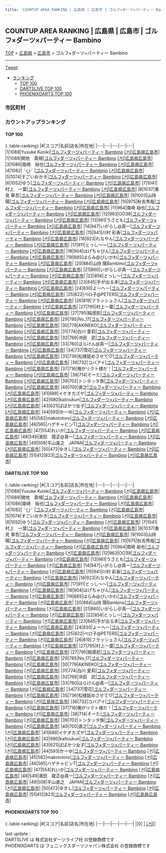 ```yaml
---
title: 'COUNTUP AREA RANKING | 広島県 | 広島市 | ゴルフ×ダーツ×パーティー Bambino'
---
```

## COUNTUP AREA RANKING | 広島県 | 広島市 | ゴルフ×ダーツ×パーティー Bambino

[TOP](/darts/rank/) > [広島県](/darts/rank/広島県/) > [広島市](/darts/rank/広島県/広島市/) > ゴルフ×ダーツ×パーティー Bambino

___

<a href="https://twitter.com/share?ref_src=twsrc%5Etfw" data-text="COUNTUP AREA RANKING | 広島県広島市ゴルフ×ダーツ×パーティー Bambino" class="twitter-share-button" data-hashtags="DARTSLIVE,PHOENIXDARTS,darts,ダーツ" data-show-count="false">Tweet</a>

* [ランキング](#カウントアップランキング)
    * [TOP 100](#top-100)
    * [DARTSLIVE TOP 100](#dartslive-top-100)
    * [PHOENIXDARTS TOP 100](#phoenixdarts-top-100)

### 市区町村

<ul>

</ul>

### カウントアップランキング

#### TOP 100



{:.table-ranking}
|#|スコア|名前|店名|所在地|
|---|---|---|---|---|
|1|1088|<span class="rank-name-dl">Yusuke Kuniki</span>|<a href="/darts/rank/shops/53415dbc162b62775f9f3321c1147265.html">ゴルフ×ダーツ×パーティー Bambino</a> <a href="https://search.dartslive.com/jp/shop/53415dbc162b62775f9f3321c1147265">[↗]</a>|<a href="/darts/rank/広島県/広島市">広島県広島市</a>|
|1|1088|<span class="rank-name-dl">開地　貴規</span>|<a href="/darts/rank/shops/53415dbc162b62775f9f3321c1147265.html">ゴルフ×ダーツ×パーティー Bambino</a> <a href="https://search.dartslive.com/jp/shop/53415dbc162b62775f9f3321c1147265">[↗]</a>|<a href="/darts/rank/広島県/広島市">広島県広島市</a>|
|3|1086|<span class="rank-name-dl">南崎　裕也</span>|<a href="/darts/rank/shops/53415dbc162b62775f9f3321c1147265.html">ゴルフ×ダーツ×パーティー Bambino</a> <a href="https://search.dartslive.com/jp/shop/53415dbc162b62775f9f3321c1147265">[↗]</a>|<a href="/darts/rank/広島県/広島市">広島県広島市</a>|
|4|1082|<span class="rank-name-dl">╰⋃╯</span>|<a href="/darts/rank/shops/53415dbc162b62775f9f3321c1147265.html">ゴルフ×ダーツ×パーティー Bambino</a> <a href="https://search.dartslive.com/jp/shop/53415dbc162b62775f9f3321c1147265">[↗]</a>|<a href="/darts/rank/広島県/広島市">広島県広島市</a>|
|5|1074|<span class="rank-name-dl">すごいおかき</span>|<a href="/darts/rank/shops/53415dbc162b62775f9f3321c1147265.html">ゴルフ×ダーツ×パーティー Bambino</a> <a href="https://search.dartslive.com/jp/shop/53415dbc162b62775f9f3321c1147265">[↗]</a>|<a href="/darts/rank/広島県/広島市">広島県広島市</a>|
|6|1052|<span class="rank-name-dl">ゆう</span>|<a href="/darts/rank/shops/53415dbc162b62775f9f3321c1147265.html">ゴルフ×ダーツ×パーティー Bambino</a> <a href="https://search.dartslive.com/jp/shop/53415dbc162b62775f9f3321c1147265">[↗]</a>|<a href="/darts/rank/広島県/広島市">広島県広島市</a>|
|7|1041|<span class="rank-name-dl">村上　一葉</span>|<a href="/darts/rank/shops/53415dbc162b62775f9f3321c1147265.html">ゴルフ×ダーツ×パーティー Bambino</a> <a href="https://search.dartslive.com/jp/shop/53415dbc162b62775f9f3321c1147265">[↗]</a>|<a href="/darts/rank/広島県/広島市">広島県広島市</a>|
|8|1037|<span class="rank-name-dl">重見 章吾</span>|<a href="/darts/rank/shops/53415dbc162b62775f9f3321c1147265.html">ゴルフ×ダーツ×パーティー Bambino</a> <a href="https://search.dartslive.com/jp/shop/53415dbc162b62775f9f3321c1147265">[↗]</a>|<a href="/darts/rank/広島県/広島市">広島県広島市</a>|
|9|1003|<span class="rank-name-dl">山持 陽</span>|<a href="/darts/rank/shops/53415dbc162b62775f9f3321c1147265.html">ゴルフ×ダーツ×パーティー Bambino</a> <a href="https://search.dartslive.com/jp/shop/53415dbc162b62775f9f3321c1147265">[↗]</a>|<a href="/darts/rank/広島県/広島市">広島県広島市</a>|
|10|975|<span class="rank-name-dl">秋吉秀哉</span>|<a href="/darts/rank/shops/53415dbc162b62775f9f3321c1147265.html">ゴルフ×ダーツ×パーティー Bambino</a> <a href="https://search.dartslive.com/jp/shop/53415dbc162b62775f9f3321c1147265">[↗]</a>|<a href="/darts/rank/広島県/広島市">広島県広島市</a>|
|11|964|<span class="rank-name-dl">南崎 裕也</span>|<a href="/darts/rank/shops/53415dbc162b62775f9f3321c1147265.html">ゴルフ×ダーツ×パーティー Bambino</a> <a href="https://search.dartslive.com/jp/shop/53415dbc162b62775f9f3321c1147265">[↗]</a>|<a href="/darts/rank/広島県/広島市">広島県広島市</a>|
|12|963|<span class="rank-name-dl">OO39</span>|<a href="/darts/rank/shops/53415dbc162b62775f9f3321c1147265.html">ゴルフ×ダーツ×パーティー Bambino</a> <a href="https://search.dartslive.com/jp/shop/53415dbc162b62775f9f3321c1147265">[↗]</a>|<a href="/darts/rank/広島県/広島市">広島県広島市</a>|
|13|961|<span class="rank-name-dl">うさとも</span>|<a href="/darts/rank/shops/53415dbc162b62775f9f3321c1147265.html">ゴルフ×ダーツ×パーティー Bambino</a> <a href="https://search.dartslive.com/jp/shop/53415dbc162b62775f9f3321c1147265">[↗]</a>|<a href="/darts/rank/広島県/広島市">広島県広島市</a>|
|14|947|<span class="rank-name-dl">いがらし@真一</span>|<a href="/darts/rank/shops/53415dbc162b62775f9f3321c1147265.html">ゴルフ×ダーツ×パーティー Bambino</a> <a href="https://search.dartslive.com/jp/shop/53415dbc162b62775f9f3321c1147265">[↗]</a>|<a href="/darts/rank/広島県/広島市">広島県広島市</a>|
|15|941|<span class="rank-name-dl">川村 彩香</span>|<a href="/darts/rank/shops/53415dbc162b62775f9f3321c1147265.html">ゴルフ×ダーツ×パーティー Bambino</a> <a href="https://search.dartslive.com/jp/shop/53415dbc162b62775f9f3321c1147265">[↗]</a>|<a href="/darts/rank/広島県/広島市">広島県広島市</a>|
|16|923|<span class="rank-name-dl">れなやん</span>|<a href="/darts/rank/shops/53415dbc162b62775f9f3321c1147265.html">ゴルフ×ダーツ×パーティー Bambino</a> <a href="https://search.dartslive.com/jp/shop/53415dbc162b62775f9f3321c1147265">[↗]</a>|<a href="/darts/rank/広島県/広島市">広島県広島市</a>|
|17|911|<span class="rank-name-dl">とっし〜〜</span>|<a href="/darts/rank/shops/53415dbc162b62775f9f3321c1147265.html">ゴルフ×ダーツ×パーティー Bambino</a> <a href="https://search.dartslive.com/jp/shop/53415dbc162b62775f9f3321c1147265">[↗]</a>|<a href="/darts/rank/広島県/広島市">広島県広島市</a>|
|18|904|<span class="rank-name-dl">はげちゃびん</span>|<a href="/darts/rank/shops/53415dbc162b62775f9f3321c1147265.html">ゴルフ×ダーツ×パーティー Bambino</a> <a href="https://search.dartslive.com/jp/shop/53415dbc162b62775f9f3321c1147265">[↗]</a>|<a href="/darts/rank/広島県/広島市">広島県広島市</a>|
|19|885|<span class="rank-name-dl">はらみ@びいかわ</span>|<a href="/darts/rank/shops/53415dbc162b62775f9f3321c1147265.html">ゴルフ×ダーツ×パーティー Bambino</a> <a href="https://search.dartslive.com/jp/shop/53415dbc162b62775f9f3321c1147265">[↗]</a>|<a href="/darts/rank/広島県/広島市">広島県広島市</a>|
|20|884|<span class="rank-name-dl">山持 陽Bambino</span>|<a href="/darts/rank/shops/53415dbc162b62775f9f3321c1147265.html">ゴルフ×ダーツ×パーティー Bambino</a> <a href="https://search.dartslive.com/jp/shop/53415dbc162b62775f9f3321c1147265">[↗]</a>|<a href="/darts/rank/広島県/広島市">広島県広島市</a>|
|21|860|<span class="rank-name-dl">いがらし＠真一</span>|<a href="/darts/rank/shops/53415dbc162b62775f9f3321c1147265.html">ゴルフ×ダーツ×パーティー Bambino</a> <a href="https://search.dartslive.com/jp/shop/53415dbc162b62775f9f3321c1147265">[↗]</a>|<a href="/darts/rank/広島県/広島市">広島県広島市</a>|
|22|856|<span class="rank-name-dl">とっし〜</span>|<a href="/darts/rank/shops/53415dbc162b62775f9f3321c1147265.html">ゴルフ×ダーツ×パーティー Bambino</a> <a href="https://search.dartslive.com/jp/shop/53415dbc162b62775f9f3321c1147265">[↗]</a>|<a href="/darts/rank/広島県/広島市">広島県広島市</a>|
|23|845|<span class="rank-name-dl">手が出る本</span>|<a href="/darts/rank/shops/53415dbc162b62775f9f3321c1147265.html">ゴルフ×ダーツ×パーティー Bambino</a> <a href="https://search.dartslive.com/jp/shop/53415dbc162b62775f9f3321c1147265">[↗]</a>|<a href="/darts/rank/広島県/広島市">広島県広島市</a>|
|24|830|<span class="rank-name-dl">よーへー</span>|<a href="/darts/rank/shops/53415dbc162b62775f9f3321c1147265.html">ゴルフ×ダーツ×パーティー Bambino</a> <a href="https://search.dartslive.com/jp/shop/53415dbc162b62775f9f3321c1147265">[↗]</a>|<a href="/darts/rank/広島県/広島市">広島県広島市</a>|
|25|822|<span class="rank-name-dl">ペロ子@PETERS</span>|<a href="/darts/rank/shops/53415dbc162b62775f9f3321c1147265.html">ゴルフ×ダーツ×パーティー Bambino</a> <a href="https://search.dartslive.com/jp/shop/53415dbc162b62775f9f3321c1147265">[↗]</a>|<a href="/darts/rank/広島県/広島市">広島県広島市</a>|
|26|819|<span class="rank-name-dl">フラッシュさん</span>|<a href="/darts/rank/shops/53415dbc162b62775f9f3321c1147265.html">ゴルフ×ダーツ×パーティー Bambino</a> <a href="https://search.dartslive.com/jp/shop/53415dbc162b62775f9f3321c1147265">[↗]</a>|<a href="/darts/rank/広島県/広島市">広島県広島市</a>|
|27|795|<span class="rank-name-dl">村上一葉</span>|<a href="/darts/rank/shops/53415dbc162b62775f9f3321c1147265.html">ゴルフ×ダーツ×パーティー Bambino</a> <a href="https://search.dartslive.com/jp/shop/53415dbc162b62775f9f3321c1147265">[↗]</a>|<a href="/darts/rank/広島県/広島市">広島県広島市</a>|
|27|795|<span class="rank-name-dl">鈍感肌</span>|<a href="/darts/rank/shops/53415dbc162b62775f9f3321c1147265.html">ゴルフ×ダーツ×パーティー Bambino</a> <a href="https://search.dartslive.com/jp/shop/53415dbc162b62775f9f3321c1147265">[↗]</a>|<a href="/darts/rank/広島県/広島市">広島県広島市</a>|
|29|785|<span class="rank-name-dl">No_17</span>|<a href="/darts/rank/shops/53415dbc162b62775f9f3321c1147265.html">ゴルフ×ダーツ×パーティー Bambino</a> <a href="https://search.dartslive.com/jp/shop/53415dbc162b62775f9f3321c1147265">[↗]</a>|<a href="/darts/rank/広島県/広島市">広島県広島市</a>|
|30|779|<span class="rank-name-dl">AKINEKO</span>|<a href="/darts/rank/shops/53415dbc162b62775f9f3321c1147265.html">ゴルフ×ダーツ×パーティー Bambino</a> <a href="https://search.dartslive.com/jp/shop/53415dbc162b62775f9f3321c1147265">[↗]</a>|<a href="/darts/rank/広島県/広島市">広島県広島市</a>|
|31|774|<span class="rank-name-dl">白川 愛莉</span>|<a href="/darts/rank/shops/53415dbc162b62775f9f3321c1147265.html">ゴルフ×ダーツ×パーティー Bambino</a> <a href="https://search.dartslive.com/jp/shop/53415dbc162b62775f9f3321c1147265">[↗]</a>|<a href="/darts/rank/広島県/広島市">広島県広島市</a>|
|32|769|<span class="rank-name-dl">沖田　武</span>|<a href="/darts/rank/shops/53415dbc162b62775f9f3321c1147265.html">ゴルフ×ダーツ×パーティー Bambino</a> <a href="https://search.dartslive.com/jp/shop/53415dbc162b62775f9f3321c1147265">[↗]</a>|<a href="/darts/rank/広島県/広島市">広島県広島市</a>|
|33|760|<span class="rank-name-dl">はらけん@真一</span>|<a href="/darts/rank/shops/53415dbc162b62775f9f3321c1147265.html">ゴルフ×ダーツ×パーティー Bambino</a> <a href="https://search.dartslive.com/jp/shop/53415dbc162b62775f9f3321c1147265">[↗]</a>|<a href="/darts/rank/広島県/広島市">広島県広島市</a>|
|34|737|<span class="rank-name-dl">雪花</span>|<a href="/darts/rank/shops/53415dbc162b62775f9f3321c1147265.html">ゴルフ×ダーツ×パーティー Bambino</a> <a href="https://search.dartslive.com/jp/shop/53415dbc162b62775f9f3321c1147265">[↗]</a>|<a href="/darts/rank/広島県/広島市">広島県広島市</a>|
|35|736|<span class="rank-name-dl">松様舐めさせて♡</span>|<a href="/darts/rank/shops/53415dbc162b62775f9f3321c1147265.html">ゴルフ×ダーツ×パーティー Bambino</a> <a href="https://search.dartslive.com/jp/shop/53415dbc162b62775f9f3321c1147265">[↗]</a>|<a href="/darts/rank/広島県/広島市">広島県広島市</a>|
|36|732|<span class="rank-name-dl">コバアイ</span>|<a href="/darts/rank/shops/53415dbc162b62775f9f3321c1147265.html">ゴルフ×ダーツ×パーティー Bambino</a> <a href="https://search.dartslive.com/jp/shop/53415dbc162b62775f9f3321c1147265">[↗]</a>|<a href="/darts/rank/広島県/広島市">広島県広島市</a>|
|37|716|<span class="rank-name-dl">俺がリクト様だ！</span>|<a href="/darts/rank/shops/53415dbc162b62775f9f3321c1147265.html">ゴルフ×ダーツ×パーティー Bambino</a> <a href="https://search.dartslive.com/jp/shop/53415dbc162b62775f9f3321c1147265">[↗]</a>|<a href="/darts/rank/広島県/広島市">広島県広島市</a>|
|38|714|<span class="rank-name-dl">そーた</span>|<a href="/darts/rank/shops/53415dbc162b62775f9f3321c1147265.html">ゴルフ×ダーツ×パーティー Bambino</a> <a href="https://search.dartslive.com/jp/shop/53415dbc162b62775f9f3321c1147265">[↗]</a>|<a href="/darts/rank/広島県/広島市">広島県広島市</a>|
|39|702|<span class="rank-name-dl">トンタッタ族</span>|<a href="/darts/rank/shops/53415dbc162b62775f9f3321c1147265.html">ゴルフ×ダーツ×パーティー Bambino</a> <a href="https://search.dartslive.com/jp/shop/53415dbc162b62775f9f3321c1147265">[↗]</a>|<a href="/darts/rank/広島県/広島市">広島県広島市</a>|
|40|700|<span class="rank-name-dl">直之</span>|<a href="/darts/rank/shops/53415dbc162b62775f9f3321c1147265.html">ゴルフ×ダーツ×パーティー Bambino</a> <a href="https://search.dartslive.com/jp/shop/53415dbc162b62775f9f3321c1147265">[↗]</a>|<a href="/darts/rank/広島県/広島市">広島県広島市</a>|
|41|688|<span class="rank-name-dl">イケオカズヤ</span>|<a href="/darts/rank/shops/53415dbc162b62775f9f3321c1147265.html">ゴルフ×ダーツ×パーティー Bambino</a> <a href="https://search.dartslive.com/jp/shop/53415dbc162b62775f9f3321c1147265">[↗]</a>|<a href="/darts/rank/広島県/広島市">広島県広島市</a>|
|42|680|<span class="rank-name-dl">kaitoukun</span>|<a href="/darts/rank/shops/53415dbc162b62775f9f3321c1147265.html">ゴルフ×ダーツ×パーティー Bambino</a> <a href="https://search.dartslive.com/jp/shop/53415dbc162b62775f9f3321c1147265">[↗]</a>|<a href="/darts/rank/広島県/広島市">広島県広島市</a>|
|43|621|<span class="rank-name-dl">ぱぱかつ女子</span>|<a href="/darts/rank/shops/53415dbc162b62775f9f3321c1147265.html">ゴルフ×ダーツ×パーティー Bambino</a> <a href="https://search.dartslive.com/jp/shop/53415dbc162b62775f9f3321c1147265">[↗]</a>|<a href="/darts/rank/広島県/広島市">広島県広島市</a>|
|44|593|<span class="rank-name-dl">かーゆ</span>|<a href="/darts/rank/shops/53415dbc162b62775f9f3321c1147265.html">ゴルフ×ダーツ×パーティー Bambino</a> <a href="https://search.dartslive.com/jp/shop/53415dbc162b62775f9f3321c1147265">[↗]</a>|<a href="/darts/rank/広島県/広島市">広島県広島市</a>|
|45|582|<span class="rank-name-dl">makototoro</span>|<a href="/darts/rank/shops/53415dbc162b62775f9f3321c1147265.html">ゴルフ×ダーツ×パーティー Bambino</a> <a href="https://search.dartslive.com/jp/shop/53415dbc162b62775f9f3321c1147265">[↗]</a>|<a href="/darts/rank/広島県/広島市">広島県広島市</a>|
|46|565|<span class="rank-name-dl">ハゲチャビンT</span>|<a href="/darts/rank/shops/53415dbc162b62775f9f3321c1147265.html">ゴルフ×ダーツ×パーティー Bambino</a> <a href="https://search.dartslive.com/jp/shop/53415dbc162b62775f9f3321c1147265">[↗]</a>|<a href="/darts/rank/広島県/広島市">広島県広島市</a>|
|47|554|<span class="rank-name-dl">れいか</span>|<a href="/darts/rank/shops/53415dbc162b62775f9f3321c1147265.html">ゴルフ×ダーツ×パーティー Bambino</a> <a href="https://search.dartslive.com/jp/shop/53415dbc162b62775f9f3321c1147265">[↗]</a>|<a href="/darts/rank/広島県/広島市">広島県広島市</a>|
|48|549|<span class="rank-name-dl">濱田　龍正@真一</span>|<a href="/darts/rank/shops/53415dbc162b62775f9f3321c1147265.html">ゴルフ×ダーツ×パーティー Bambino</a> <a href="https://search.dartslive.com/jp/shop/53415dbc162b62775f9f3321c1147265">[↗]</a>|<a href="/darts/rank/広島県/広島市">広島県広島市</a>|
|49|508|<span class="rank-name-dl">平山直之　JAPAN</span>|<a href="/darts/rank/shops/53415dbc162b62775f9f3321c1147265.html">ゴルフ×ダーツ×パーティー Bambino</a> <a href="https://search.dartslive.com/jp/shop/53415dbc162b62775f9f3321c1147265">[↗]</a>|<a href="/darts/rank/広島県/広島市">広島県広島市</a>|
|50|472|<span class="rank-name-dl">ゆきし</span>|<a href="/darts/rank/shops/53415dbc162b62775f9f3321c1147265.html">ゴルフ×ダーツ×パーティー Bambino</a> <a href="https://search.dartslive.com/jp/shop/53415dbc162b62775f9f3321c1147265">[↗]</a>|<a href="/darts/rank/広島県/広島市">広島県広島市</a>|
|51|412|<span class="rank-name-dl">823</span>|<a href="/darts/rank/shops/53415dbc162b62775f9f3321c1147265.html">ゴルフ×ダーツ×パーティー Bambino</a> <a href="https://search.dartslive.com/jp/shop/53415dbc162b62775f9f3321c1147265">[↗]</a>|<a href="/darts/rank/広島県/広島市">広島県広島市</a>|


#### DARTSLIVE TOP 100



{:.table-ranking}
|#|スコア|名前|店名|所在地|
|---|---|---|---|---|
|1|1088|<span class="rank-name-dl">Yusuke Kuniki</span>|<a href="/darts/rank/shops/53415dbc162b62775f9f3321c1147265.html">ゴルフ×ダーツ×パーティー Bambino</a> <a href="https://search.dartslive.com/jp/shop/53415dbc162b62775f9f3321c1147265">[↗]</a>|<a href="/darts/rank/広島県/広島市">広島県広島市</a>|
|1|1088|<span class="rank-name-dl">開地　貴規</span>|<a href="/darts/rank/shops/53415dbc162b62775f9f3321c1147265.html">ゴルフ×ダーツ×パーティー Bambino</a> <a href="https://search.dartslive.com/jp/shop/53415dbc162b62775f9f3321c1147265">[↗]</a>|<a href="/darts/rank/広島県/広島市">広島県広島市</a>|
|3|1086|<span class="rank-name-dl">南崎　裕也</span>|<a href="/darts/rank/shops/53415dbc162b62775f9f3321c1147265.html">ゴルフ×ダーツ×パーティー Bambino</a> <a href="https://search.dartslive.com/jp/shop/53415dbc162b62775f9f3321c1147265">[↗]</a>|<a href="/darts/rank/広島県/広島市">広島県広島市</a>|
|4|1082|<span class="rank-name-dl">╰⋃╯</span>|<a href="/darts/rank/shops/53415dbc162b62775f9f3321c1147265.html">ゴルフ×ダーツ×パーティー Bambino</a> <a href="https://search.dartslive.com/jp/shop/53415dbc162b62775f9f3321c1147265">[↗]</a>|<a href="/darts/rank/広島県/広島市">広島県広島市</a>|
|5|1074|<span class="rank-name-dl">すごいおかき</span>|<a href="/darts/rank/shops/53415dbc162b62775f9f3321c1147265.html">ゴルフ×ダーツ×パーティー Bambino</a> <a href="https://search.dartslive.com/jp/shop/53415dbc162b62775f9f3321c1147265">[↗]</a>|<a href="/darts/rank/広島県/広島市">広島県広島市</a>|
|6|1052|<span class="rank-name-dl">ゆう</span>|<a href="/darts/rank/shops/53415dbc162b62775f9f3321c1147265.html">ゴルフ×ダーツ×パーティー Bambino</a> <a href="https://search.dartslive.com/jp/shop/53415dbc162b62775f9f3321c1147265">[↗]</a>|<a href="/darts/rank/広島県/広島市">広島県広島市</a>|
|7|1041|<span class="rank-name-dl">村上　一葉</span>|<a href="/darts/rank/shops/53415dbc162b62775f9f3321c1147265.html">ゴルフ×ダーツ×パーティー Bambino</a> <a href="https://search.dartslive.com/jp/shop/53415dbc162b62775f9f3321c1147265">[↗]</a>|<a href="/darts/rank/広島県/広島市">広島県広島市</a>|
|8|1037|<span class="rank-name-dl">重見 章吾</span>|<a href="/darts/rank/shops/53415dbc162b62775f9f3321c1147265.html">ゴルフ×ダーツ×パーティー Bambino</a> <a href="https://search.dartslive.com/jp/shop/53415dbc162b62775f9f3321c1147265">[↗]</a>|<a href="/darts/rank/広島県/広島市">広島県広島市</a>|
|9|1003|<span class="rank-name-dl">山持 陽</span>|<a href="/darts/rank/shops/53415dbc162b62775f9f3321c1147265.html">ゴルフ×ダーツ×パーティー Bambino</a> <a href="https://search.dartslive.com/jp/shop/53415dbc162b62775f9f3321c1147265">[↗]</a>|<a href="/darts/rank/広島県/広島市">広島県広島市</a>|
|10|975|<span class="rank-name-dl">秋吉秀哉</span>|<a href="/darts/rank/shops/53415dbc162b62775f9f3321c1147265.html">ゴルフ×ダーツ×パーティー Bambino</a> <a href="https://search.dartslive.com/jp/shop/53415dbc162b62775f9f3321c1147265">[↗]</a>|<a href="/darts/rank/広島県/広島市">広島県広島市</a>|
|11|964|<span class="rank-name-dl">南崎 裕也</span>|<a href="/darts/rank/shops/53415dbc162b62775f9f3321c1147265.html">ゴルフ×ダーツ×パーティー Bambino</a> <a href="https://search.dartslive.com/jp/shop/53415dbc162b62775f9f3321c1147265">[↗]</a>|<a href="/darts/rank/広島県/広島市">広島県広島市</a>|
|12|963|<span class="rank-name-dl">OO39</span>|<a href="/darts/rank/shops/53415dbc162b62775f9f3321c1147265.html">ゴルフ×ダーツ×パーティー Bambino</a> <a href="https://search.dartslive.com/jp/shop/53415dbc162b62775f9f3321c1147265">[↗]</a>|<a href="/darts/rank/広島県/広島市">広島県広島市</a>|
|13|961|<span class="rank-name-dl">うさとも</span>|<a href="/darts/rank/shops/53415dbc162b62775f9f3321c1147265.html">ゴルフ×ダーツ×パーティー Bambino</a> <a href="https://search.dartslive.com/jp/shop/53415dbc162b62775f9f3321c1147265">[↗]</a>|<a href="/darts/rank/広島県/広島市">広島県広島市</a>|
|14|947|<span class="rank-name-dl">いがらし@真一</span>|<a href="/darts/rank/shops/53415dbc162b62775f9f3321c1147265.html">ゴルフ×ダーツ×パーティー Bambino</a> <a href="https://search.dartslive.com/jp/shop/53415dbc162b62775f9f3321c1147265">[↗]</a>|<a href="/darts/rank/広島県/広島市">広島県広島市</a>|
|15|941|<span class="rank-name-dl">川村 彩香</span>|<a href="/darts/rank/shops/53415dbc162b62775f9f3321c1147265.html">ゴルフ×ダーツ×パーティー Bambino</a> <a href="https://search.dartslive.com/jp/shop/53415dbc162b62775f9f3321c1147265">[↗]</a>|<a href="/darts/rank/広島県/広島市">広島県広島市</a>|
|16|923|<span class="rank-name-dl">れなやん</span>|<a href="/darts/rank/shops/53415dbc162b62775f9f3321c1147265.html">ゴルフ×ダーツ×パーティー Bambino</a> <a href="https://search.dartslive.com/jp/shop/53415dbc162b62775f9f3321c1147265">[↗]</a>|<a href="/darts/rank/広島県/広島市">広島県広島市</a>|
|17|911|<span class="rank-name-dl">とっし〜〜</span>|<a href="/darts/rank/shops/53415dbc162b62775f9f3321c1147265.html">ゴルフ×ダーツ×パーティー Bambino</a> <a href="https://search.dartslive.com/jp/shop/53415dbc162b62775f9f3321c1147265">[↗]</a>|<a href="/darts/rank/広島県/広島市">広島県広島市</a>|
|18|904|<span class="rank-name-dl">はげちゃびん</span>|<a href="/darts/rank/shops/53415dbc162b62775f9f3321c1147265.html">ゴルフ×ダーツ×パーティー Bambino</a> <a href="https://search.dartslive.com/jp/shop/53415dbc162b62775f9f3321c1147265">[↗]</a>|<a href="/darts/rank/広島県/広島市">広島県広島市</a>|
|19|885|<span class="rank-name-dl">はらみ@びいかわ</span>|<a href="/darts/rank/shops/53415dbc162b62775f9f3321c1147265.html">ゴルフ×ダーツ×パーティー Bambino</a> <a href="https://search.dartslive.com/jp/shop/53415dbc162b62775f9f3321c1147265">[↗]</a>|<a href="/darts/rank/広島県/広島市">広島県広島市</a>|
|20|884|<span class="rank-name-dl">山持 陽Bambino</span>|<a href="/darts/rank/shops/53415dbc162b62775f9f3321c1147265.html">ゴルフ×ダーツ×パーティー Bambino</a> <a href="https://search.dartslive.com/jp/shop/53415dbc162b62775f9f3321c1147265">[↗]</a>|<a href="/darts/rank/広島県/広島市">広島県広島市</a>|
|21|860|<span class="rank-name-dl">いがらし＠真一</span>|<a href="/darts/rank/shops/53415dbc162b62775f9f3321c1147265.html">ゴルフ×ダーツ×パーティー Bambino</a> <a href="https://search.dartslive.com/jp/shop/53415dbc162b62775f9f3321c1147265">[↗]</a>|<a href="/darts/rank/広島県/広島市">広島県広島市</a>|
|22|856|<span class="rank-name-dl">とっし〜</span>|<a href="/darts/rank/shops/53415dbc162b62775f9f3321c1147265.html">ゴルフ×ダーツ×パーティー Bambino</a> <a href="https://search.dartslive.com/jp/shop/53415dbc162b62775f9f3321c1147265">[↗]</a>|<a href="/darts/rank/広島県/広島市">広島県広島市</a>|
|23|845|<span class="rank-name-dl">手が出る本</span>|<a href="/darts/rank/shops/53415dbc162b62775f9f3321c1147265.html">ゴルフ×ダーツ×パーティー Bambino</a> <a href="https://search.dartslive.com/jp/shop/53415dbc162b62775f9f3321c1147265">[↗]</a>|<a href="/darts/rank/広島県/広島市">広島県広島市</a>|
|24|830|<span class="rank-name-dl">よーへー</span>|<a href="/darts/rank/shops/53415dbc162b62775f9f3321c1147265.html">ゴルフ×ダーツ×パーティー Bambino</a> <a href="https://search.dartslive.com/jp/shop/53415dbc162b62775f9f3321c1147265">[↗]</a>|<a href="/darts/rank/広島県/広島市">広島県広島市</a>|
|25|822|<span class="rank-name-dl">ペロ子@PETERS</span>|<a href="/darts/rank/shops/53415dbc162b62775f9f3321c1147265.html">ゴルフ×ダーツ×パーティー Bambino</a> <a href="https://search.dartslive.com/jp/shop/53415dbc162b62775f9f3321c1147265">[↗]</a>|<a href="/darts/rank/広島県/広島市">広島県広島市</a>|
|26|819|<span class="rank-name-dl">フラッシュさん</span>|<a href="/darts/rank/shops/53415dbc162b62775f9f3321c1147265.html">ゴルフ×ダーツ×パーティー Bambino</a> <a href="https://search.dartslive.com/jp/shop/53415dbc162b62775f9f3321c1147265">[↗]</a>|<a href="/darts/rank/広島県/広島市">広島県広島市</a>|
|27|795|<span class="rank-name-dl">村上一葉</span>|<a href="/darts/rank/shops/53415dbc162b62775f9f3321c1147265.html">ゴルフ×ダーツ×パーティー Bambino</a> <a href="https://search.dartslive.com/jp/shop/53415dbc162b62775f9f3321c1147265">[↗]</a>|<a href="/darts/rank/広島県/広島市">広島県広島市</a>|
|27|795|<span class="rank-name-dl">鈍感肌</span>|<a href="/darts/rank/shops/53415dbc162b62775f9f3321c1147265.html">ゴルフ×ダーツ×パーティー Bambino</a> <a href="https://search.dartslive.com/jp/shop/53415dbc162b62775f9f3321c1147265">[↗]</a>|<a href="/darts/rank/広島県/広島市">広島県広島市</a>|
|29|785|<span class="rank-name-dl">No_17</span>|<a href="/darts/rank/shops/53415dbc162b62775f9f3321c1147265.html">ゴルフ×ダーツ×パーティー Bambino</a> <a href="https://search.dartslive.com/jp/shop/53415dbc162b62775f9f3321c1147265">[↗]</a>|<a href="/darts/rank/広島県/広島市">広島県広島市</a>|
|30|779|<span class="rank-name-dl">AKINEKO</span>|<a href="/darts/rank/shops/53415dbc162b62775f9f3321c1147265.html">ゴルフ×ダーツ×パーティー Bambino</a> <a href="https://search.dartslive.com/jp/shop/53415dbc162b62775f9f3321c1147265">[↗]</a>|<a href="/darts/rank/広島県/広島市">広島県広島市</a>|
|31|774|<span class="rank-name-dl">白川 愛莉</span>|<a href="/darts/rank/shops/53415dbc162b62775f9f3321c1147265.html">ゴルフ×ダーツ×パーティー Bambino</a> <a href="https://search.dartslive.com/jp/shop/53415dbc162b62775f9f3321c1147265">[↗]</a>|<a href="/darts/rank/広島県/広島市">広島県広島市</a>|
|32|769|<span class="rank-name-dl">沖田　武</span>|<a href="/darts/rank/shops/53415dbc162b62775f9f3321c1147265.html">ゴルフ×ダーツ×パーティー Bambino</a> <a href="https://search.dartslive.com/jp/shop/53415dbc162b62775f9f3321c1147265">[↗]</a>|<a href="/darts/rank/広島県/広島市">広島県広島市</a>|
|33|760|<span class="rank-name-dl">はらけん@真一</span>|<a href="/darts/rank/shops/53415dbc162b62775f9f3321c1147265.html">ゴルフ×ダーツ×パーティー Bambino</a> <a href="https://search.dartslive.com/jp/shop/53415dbc162b62775f9f3321c1147265">[↗]</a>|<a href="/darts/rank/広島県/広島市">広島県広島市</a>|
|34|737|<span class="rank-name-dl">雪花</span>|<a href="/darts/rank/shops/53415dbc162b62775f9f3321c1147265.html">ゴルフ×ダーツ×パーティー Bambino</a> <a href="https://search.dartslive.com/jp/shop/53415dbc162b62775f9f3321c1147265">[↗]</a>|<a href="/darts/rank/広島県/広島市">広島県広島市</a>|
|35|736|<span class="rank-name-dl">松様舐めさせて♡</span>|<a href="/darts/rank/shops/53415dbc162b62775f9f3321c1147265.html">ゴルフ×ダーツ×パーティー Bambino</a> <a href="https://search.dartslive.com/jp/shop/53415dbc162b62775f9f3321c1147265">[↗]</a>|<a href="/darts/rank/広島県/広島市">広島県広島市</a>|
|36|732|<span class="rank-name-dl">コバアイ</span>|<a href="/darts/rank/shops/53415dbc162b62775f9f3321c1147265.html">ゴルフ×ダーツ×パーティー Bambino</a> <a href="https://search.dartslive.com/jp/shop/53415dbc162b62775f9f3321c1147265">[↗]</a>|<a href="/darts/rank/広島県/広島市">広島県広島市</a>|
|37|716|<span class="rank-name-dl">俺がリクト様だ！</span>|<a href="/darts/rank/shops/53415dbc162b62775f9f3321c1147265.html">ゴルフ×ダーツ×パーティー Bambino</a> <a href="https://search.dartslive.com/jp/shop/53415dbc162b62775f9f3321c1147265">[↗]</a>|<a href="/darts/rank/広島県/広島市">広島県広島市</a>|
|38|714|<span class="rank-name-dl">そーた</span>|<a href="/darts/rank/shops/53415dbc162b62775f9f3321c1147265.html">ゴルフ×ダーツ×パーティー Bambino</a> <a href="https://search.dartslive.com/jp/shop/53415dbc162b62775f9f3321c1147265">[↗]</a>|<a href="/darts/rank/広島県/広島市">広島県広島市</a>|
|39|702|<span class="rank-name-dl">トンタッタ族</span>|<a href="/darts/rank/shops/53415dbc162b62775f9f3321c1147265.html">ゴルフ×ダーツ×パーティー Bambino</a> <a href="https://search.dartslive.com/jp/shop/53415dbc162b62775f9f3321c1147265">[↗]</a>|<a href="/darts/rank/広島県/広島市">広島県広島市</a>|
|40|700|<span class="rank-name-dl">直之</span>|<a href="/darts/rank/shops/53415dbc162b62775f9f3321c1147265.html">ゴルフ×ダーツ×パーティー Bambino</a> <a href="https://search.dartslive.com/jp/shop/53415dbc162b62775f9f3321c1147265">[↗]</a>|<a href="/darts/rank/広島県/広島市">広島県広島市</a>|
|41|688|<span class="rank-name-dl">イケオカズヤ</span>|<a href="/darts/rank/shops/53415dbc162b62775f9f3321c1147265.html">ゴルフ×ダーツ×パーティー Bambino</a> <a href="https://search.dartslive.com/jp/shop/53415dbc162b62775f9f3321c1147265">[↗]</a>|<a href="/darts/rank/広島県/広島市">広島県広島市</a>|
|42|680|<span class="rank-name-dl">kaitoukun</span>|<a href="/darts/rank/shops/53415dbc162b62775f9f3321c1147265.html">ゴルフ×ダーツ×パーティー Bambino</a> <a href="https://search.dartslive.com/jp/shop/53415dbc162b62775f9f3321c1147265">[↗]</a>|<a href="/darts/rank/広島県/広島市">広島県広島市</a>|
|43|621|<span class="rank-name-dl">ぱぱかつ女子</span>|<a href="/darts/rank/shops/53415dbc162b62775f9f3321c1147265.html">ゴルフ×ダーツ×パーティー Bambino</a> <a href="https://search.dartslive.com/jp/shop/53415dbc162b62775f9f3321c1147265">[↗]</a>|<a href="/darts/rank/広島県/広島市">広島県広島市</a>|
|44|593|<span class="rank-name-dl">かーゆ</span>|<a href="/darts/rank/shops/53415dbc162b62775f9f3321c1147265.html">ゴルフ×ダーツ×パーティー Bambino</a> <a href="https://search.dartslive.com/jp/shop/53415dbc162b62775f9f3321c1147265">[↗]</a>|<a href="/darts/rank/広島県/広島市">広島県広島市</a>|
|45|582|<span class="rank-name-dl">makototoro</span>|<a href="/darts/rank/shops/53415dbc162b62775f9f3321c1147265.html">ゴルフ×ダーツ×パーティー Bambino</a> <a href="https://search.dartslive.com/jp/shop/53415dbc162b62775f9f3321c1147265">[↗]</a>|<a href="/darts/rank/広島県/広島市">広島県広島市</a>|
|46|565|<span class="rank-name-dl">ハゲチャビンT</span>|<a href="/darts/rank/shops/53415dbc162b62775f9f3321c1147265.html">ゴルフ×ダーツ×パーティー Bambino</a> <a href="https://search.dartslive.com/jp/shop/53415dbc162b62775f9f3321c1147265">[↗]</a>|<a href="/darts/rank/広島県/広島市">広島県広島市</a>|
|47|554|<span class="rank-name-dl">れいか</span>|<a href="/darts/rank/shops/53415dbc162b62775f9f3321c1147265.html">ゴルフ×ダーツ×パーティー Bambino</a> <a href="https://search.dartslive.com/jp/shop/53415dbc162b62775f9f3321c1147265">[↗]</a>|<a href="/darts/rank/広島県/広島市">広島県広島市</a>|
|48|549|<span class="rank-name-dl">濱田　龍正@真一</span>|<a href="/darts/rank/shops/53415dbc162b62775f9f3321c1147265.html">ゴルフ×ダーツ×パーティー Bambino</a> <a href="https://search.dartslive.com/jp/shop/53415dbc162b62775f9f3321c1147265">[↗]</a>|<a href="/darts/rank/広島県/広島市">広島県広島市</a>|
|49|508|<span class="rank-name-dl">平山直之　JAPAN</span>|<a href="/darts/rank/shops/53415dbc162b62775f9f3321c1147265.html">ゴルフ×ダーツ×パーティー Bambino</a> <a href="https://search.dartslive.com/jp/shop/53415dbc162b62775f9f3321c1147265">[↗]</a>|<a href="/darts/rank/広島県/広島市">広島県広島市</a>|
|50|472|<span class="rank-name-dl">ゆきし</span>|<a href="/darts/rank/shops/53415dbc162b62775f9f3321c1147265.html">ゴルフ×ダーツ×パーティー Bambino</a> <a href="https://search.dartslive.com/jp/shop/53415dbc162b62775f9f3321c1147265">[↗]</a>|<a href="/darts/rank/広島県/広島市">広島県広島市</a>|
|51|412|<span class="rank-name-dl">823</span>|<a href="/darts/rank/shops/53415dbc162b62775f9f3321c1147265.html">ゴルフ×ダーツ×パーティー Bambino</a> <a href="https://search.dartslive.com/jp/shop/53415dbc162b62775f9f3321c1147265">[↗]</a>|<a href="/darts/rank/広島県/広島市">広島県広島市</a>|


#### PHOENIXDARTS TOP 100



{:.table-ranking}
|#|スコア|名前|店名|所在地|
|---|---|---|---|---|
||0|<span class="rank-name-dl"> </span>|<a href="/darts/rank/shops/.html"></a> <a href="">[↗]</a>|<a href="/darts/rank//"></a>|


<div class="footer border-top border-gray-light mt-5 pt-3 text-right text-gray">
    last update : <span style="font-weight: italic" id="foot_last_modified"></span><br />
    DARTSLIVE は 株式会社ダーツライブ社 の登録商標です<br />
    PHOENIXDARTS は フェニックスダーツジャパン株式会社 の登録商標です<br />
</div>

<script src="https://cdnjs.cloudflare.com/ajax/libs/jquery.tablesorter/2.31.3/js/jquery.tablesorter.min.js" integrity="sha512-qzgd5cYSZcosqpzpn7zF2ZId8f/8CHmFKZ8j7mU4OUXTNRd5g+ZHBPsgKEwoqxCtdQvExE5LprwwPAgoicguNg==" crossorigin="anonymous" referrerpolicy="no-referrer"></script>
<link rel="stylesheet" href="https://cdnjs.cloudflare.com/ajax/libs/jquery.tablesorter/2.31.3/css/theme.default.min.css" integrity="sha512-wghhOJkjQX0Lh3NSWvNKeZ0ZpNn+SPVXX1Qyc9OCaogADktxrBiBdKGDoqVUOyhStvMBmJQ8ZdMHiR3wuEq8+w==" crossorigin="anonymous" referrerpolicy="no-referrer" />
<script>
$(function() {
    $(".table-ranking").tablesorter({sortList:[[0, 0]]});
    $("#foot_last_modified").text(formatDate(new Date(document.lastModified), 'yyyy-MM-dd HH:mm:ss'));
});
</script>

<script async src="https://platform.twitter.com/widgets.js" charset="utf-8"></script>